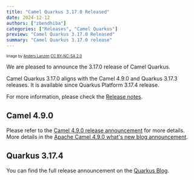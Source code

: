 ```yaml
---
title: "Camel Quarkus 3.17.0 Released"
date: 2024-12-12
authors: ["zbendhiba"]
categories: ["Releases", "Camel Quarkus"]
preview: "Camel Quarkus 3.17.0 Released"
summary: "Camel Quarkus 3.17.0 release"
---
```


<sub><sup>Image by <a href="https://www.flickr.com/photos/lanzen/5984113332">Anders Lanzen</a> <a href="https://creativecommons.org/licenses/by-nc-sa/2.0">CC BY-NC-SA 2.0</a></sup></sub>

We are pleased to announce the 3.17.0 release of Camel Quarkus.

Camel Quarkus 3.17.0 aligns with the Camel 4.9.0 and Quarkus 3.17.3 releases. It is available since Quarkus Platform 3.17.4 release.

For more information, please check the [Release notes](/releases/q-3.17.0/).

## Camel 4.9.0

Please refer to the [Camel 4.9.0 release announcement](/blog/2024/12/RELEASE-4.9.0/) for more details. More details in the [Apache Camel 4.9.0 what's new blog announcement](/blog/2024/12/camel49-whatsnew/).

## Quarkus 3.17.4
You can find the full release announcement on the [Quarkus Blog](https://quarkus.io/blog/quarkus-3-17-4-released/).
